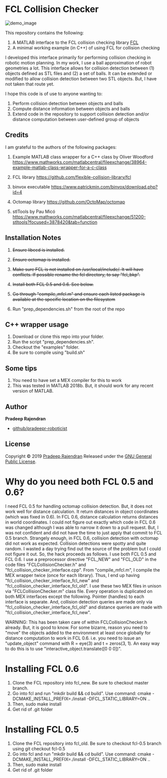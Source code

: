 # FCL Collision Checker
![demo_image](https://raw.githubusercontent.com/pradeepr-roboticist/FCLCollisionChecker-MEX-Matlab/master/docs/image.png)

This repository contains the following:

1) A MATLAB interface to the FCL collision checking library [FCL](https://github.com/flexible-collision-library/fcl)
2) A minimal working example (in C++) of using FCL for collision checking

I developed this interface primarily for performing collision checking in robotic motion planning.
In my work, I use a ball approximation of robot geometries a lot.
This interface allows for collision detection between (1) objects defined as STL files and (2) a set of balls.
It can be extended or modified to allow collision detection between two STL objects. But, I have not taken that route yet.

I hope this code is of use to anyone wanting to:

1) Perform collision detection between objects and balls
2) Compute distance information between objects and balls
3) Extend code in the repository to support collision detection and/or distance computation between user-defined group of objects

## Credits

I am grateful to the authors of the following packages:

1) Example MATLAB class wrapper for a C++ class by Oliver Woodford
https://www.mathworks.com/matlabcentral/fileexchange/38964-example-matlab-class-wrapper-for-a-c-class

2) FCL library
https://github.com/flexible-collision-library/fcl

3) binvox executable
https://www.patrickmin.com/binvox/download.php?id=4

4) Octomap library
https://github.com/OctoMap/octomap

5) stlTools by Pau Micó
https://www.mathworks.com/matlabcentral/fileexchange/51200-stltools?focused=3878420&tab=function


## Installation Notes

1. ~~Ensure libccd is installed.~~
2. ~~Ensure octomap is installed.~~
3. ~~Make sure FCL is not installed on /usr/local/include/. It will have conflicts. If possible rename the fcl directory, to say "fcl_bkp".~~
4. ~~Install both FCL 0.5 and 0.6. See below.~~
5. ~~Go through "compile_mfcl.m" and ensure each listed package is available at the specific location on the filesystem~~

1. Run "prep_dependencies.sh" from the root of the repo



## C++ wrapper usage
1) Download or clone this repo into your folder.
2) Run the script "prep_dependencies.sh".
3) Checkout the "examples" folder.
4) Be sure to compile using "build.sh"


## Some tips
1) You need to have set a MEX compiler for this to work
2) This was tested in MATLAB 2018b. But, it should work for any recent version of MATLAB.

## Author

**Pradeep Rajendran**

* [github/pradeepr-roboticist](https://github.com/pradeepr-roboticist)

## License

Copyright © 2019 [Pradeep Rajendran](https://github.com/pradeepr-roboticist)
Released under the [GNU General Public License](https://github.com/pradeepr-roboticist/FCLCollisionChecker-MEX-Matlab/blob/master/LICENSE).

# Why do you need both FCL 0.5 and 0.6?
I need FCL 0.5 for handling octomap collision detection. But, it does not work well for distance calculation. It return distances in object coordinates (which was fixed in 0.6). In FCL 0.6, distance calculation returns distances in world coordinates. I could not figure out exactly which code in FCL 0.6 was changed although I was able to narrow it down to a pull request. But, I was not confident and did not have the time to just apply that commit to FCL 0.5 branch.
Strangely enough, in FCL 0.6, collision detection with octomap did not work as expected. Collision detections were spotty and quite random. I wasted a day trying find out the source of the problem but I could not figure it out.
So, the hack proceeds as follows. I use both FCL 0.5 and FCL 0.6. I use a preprocessor directive "FCL_NEW" and "FCL_OLD" in the code files "FCLCollisionChecker.h" and "fcl_collision_checker_interface.cpp". From "compile_mfcl.m", I compile the MEX wrapper twice (once for each library). Thus, I end up having "fcl_collision_checker_interface_fcl_new" and  "fcl_collision_checker_interface_fcl_old".
I use these two MEX files in unison via "FCLCollisionChecker.m" class file. Every operation is duplicated on both MEX interfaces except the following. Pointer (handles) to each interface is separate. And, collision detection queries are made only via "fcl_collision_checker_interface_fcl_old" and distance queries are made with "fcl_collision_checker_interface_fcl_new".

WARNING: This has been taken care of within FCLCollisionChecker.h already. But, it is good to know. For some bizarre, reason you need to "move" the objects added to the environment at least once globally for distance computation to work in FCL 0.6. i.e. you need to issue an "update_object" command with R = eye(3) and t = zeros(3, 1). An easy way to do this is to use "interactive_object.translate([0 0 0])".

# Installing FCL 0.6
1. Clone the FCL repository into fcl_new. Be sure to checkout master branch.
2. Go into fcl and run "mkdir build && cd build". Use command: cmake -DCMAKE_INSTALL_PREFIX=./install -DFCL_STATIC_LIBRARY=ON ..
3. Then, sudo make install
4. Get rid of .git folder

# Installing FCL 0.5
1. Clone the FCL repository into fcl_old. Be sure to checkout fcl-0.5 branch using git checkout fcl-0.5
2. Go into fcl and run "mkdir build && cd build". Use command: cmake -DCMAKE_INSTALL_PREFIX=./install -DFCL_STATIC_LIBRARY=ON ..
3. Then, sudo make install
4. Get rid of .git folder

